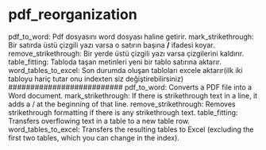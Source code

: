 # pdf_reorganization
pdf_to_word: Pdf dosyasını word dosyası haline getirir.
mark_strikethrough: Bir satırda üstü çizgili yazı varsa o satırın başına **/** ifadesi koyar.
remove_strikethrough: Bir yerde üstü çizgili yazı varsa çizgilerini kaldırır.
table_fitting: Tabloda taşan metinleri yeni bir tablo satırına aktarır.
word_tables_to_excel: Son durumda oluşan tabloları excele aktarır(ilk iki tabloyu hariç tutar onu indexten siz değiştirebilirsiniz)
##########################
pdf_to_word: Converts a PDF file into a Word document.
mark_strikethrough: If there is strikethrough text in a line, it adds a / at the beginning of that line.
remove_strikethrough: Removes strikethrough formatting if there is any strikethrough text.
table_fitting: Transfers overflowing text in a table to a new table row.
word_tables_to_excel: Transfers the resulting tables to Excel (excluding the first two tables, which you can change in the index).

